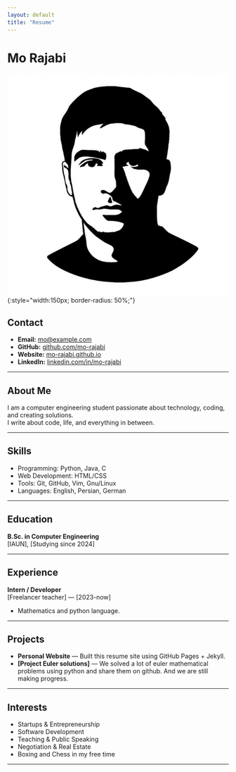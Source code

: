 ```yaml
---
layout: default
title: "Resume"
---
```


# Mo Rajabi

![Profile Picture](/assets/img/img.jpg){:style="width:150px; border-radius: 50%;"}

## Contact
- **Email:** mo@example.com  
- **GitHub:** [github.com/mo-rajabi](https://github.com/mo-rajabi)  
- **Website:** [mo-rajabi.github.io](https://mo-rajabi.github.io/)  
- **LinkedIn:** [linkedin.com/in/mo-rajabi](#)  

---

## About Me
I am a computer engineering student passionate about technology, coding, and creating solutions.  
I write about code, life, and everything in between.

---

## Skills
- Programming: Python, Java, C  
- Web Development: HTML/CSS
- Tools: Git, GitHub, Vim, Gnu/Linux  
- Languages: English, Persian, German

---

## Education
**B.Sc. in Computer Engineering**  
[IAUN], [Studying since 2024]  

---

## Experience
**Intern / Developer**  
[Freelancer teacher] — [2023-now]  
- Mathematics and python language. 
---

## Projects
- **Personal Website** — Built this resume site using GitHub Pages + Jekyll.  
- **[Project Euler solutions]** — We solved a lot of euler mathematical problems using python and share them on github. And we are still making progress.

---

## Interests
- Startups & Entrepreneurship  
- Software Development  
- Teaching & Public Speaking  
- Negotiation & Real Estate  
- Boxing and Chess in my free time
---
